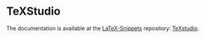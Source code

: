# TeXStudio

The documentation is available at the [LaTeX-Snippets](https://gitlab.datenschuppen.de/dennis/latex-snippets) repository:
[TeXstudio](https://gitlab.datenschuppen.de/dennis/latex-snippets/blob/master/docs/TeXstudio.md).
